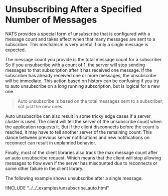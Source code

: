 # Unsubscribing After a Specified Number of Messages

NATS provides a special form of unsubscribe that is configured with a message count and takes effect when that many messages are sent to a subscriber. This mechanism is very useful if only a single message is expected.

The message count you provide is the total message count for a subscriber. So if you unsubscribe with a count of 1, the server will stop sending messages to that subscription after it has received one message. If the subscriber has already received one or more messages, the unsubscribe will be immediate. This action based on history can be confusing if you try to auto unsubscribe on a long running subscription, but is logical for a new one.

> Auto unsubscribe is based on the total messages sent to a subscriber, not just the new ones.

Auto unsubscribe can also result in some tricky edge cases if a server cluster is used. The client will tell the server of the unsubscribe count when the application requests it. But if the client disconnects before the count is reached, it may have to tell another server of the remaining count. This dance between previous server notifications and new notifications on reconnect can result in unplanned behavior.

Finally, most of the client libraries also track the max message count after an auto unsubscribe request. Which means that the client will stop allowing messages to flow even if the server has miscounted due to reconnects or some other failure in the client library.

The following example shows unsubscribe after a single message:

!INCLUDE "../../_examples/unsubscribe_auto.html"
